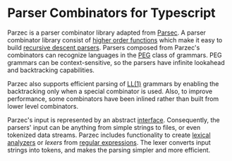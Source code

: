 # Parser Combinators for Typescript

Parzec is a parser combinator library adapted from [Parsec][]. A parser 
combinator library consist of [higher order functions][] which make it easy to 
build [recursive descent parsers][]. Parsers composed from Parzec's combinators 
can recognize languages in the [PEG][] class of grammars. PEG grammars can be 
context-sensitive, so the parsers have infinite lookahead and backtracking 
capabilities. 

Parzec also supports efficient parsing of [LL(1)][] grammars by enabling the 
backtracking only when a special combinator is used. Also, to improve 
performance, some combinators have been inlined rather than built from lower 
level combinators.

Parzec's input is represented by an abstract [interface][]. Consequently, the 
parsers' input can be anything from simple strings to files, or even tokenized 
data streams. Parzec includes functionality to create [lexical analyzers][] or 
_lexers_ from [regular expressions][]. The lexer converts input strings into 
tokens, and makes the parsing simpler and more efficient. 

[Parsec]: http://hackage.haskell.org/package/parsec
[higher order functions]: https://en.wikipedia.org/wiki/Higher-order_function
[recursive descent parsers]: https://en.wikipedia.org/wiki/Recursive_descent_parser
[PEG]: https://en.wikipedia.org/wiki/Parsing_expression_grammar
[LL(1)]: https://en.wikipedia.org/wiki/LL_parser
[interface]: src/input.ts
[lexical analyzers]: https://en.wikipedia.org/wiki/Lexical_analysis
[regular expressions]: https://en.wikipedia.org/wiki/Regular_expression